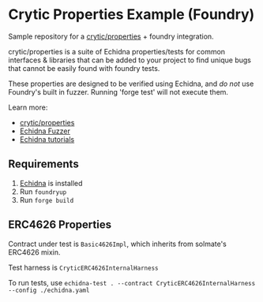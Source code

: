 # Crytic Properties Example (Foundry)

Sample repository for a [crytic/properties](https://github.com/crytic/properties) + foundry integration.

crytic/properties is a suite of Echidna properties/tests for common interfaces & libraries that can be added to your project to find unique bugs that cannot be easily found with foundry tests.

These properties are designed to be verified using Echidna, and _do not_ use Foundry's built in fuzzer. Running 'forge test' will not execute them.

Learn more:

- [crytic/properties](https://github.com/crytic/properties)
- [Echidna Fuzzer](https://github.com/crytic/echidna)
- [Echidna tutorials](https://secure-contracts.com/program-analysis/echidna/index.html)

## Requirements

1. [Echidna](https://github.com/crytic/echidna) is installed
2. Run `foundryup`
3. Run `forge build`

## ERC4626 Properties

Contract under test is `Basic4626Impl`, which inherits from solmate's ERC4626 mixin.

Test harness is `CryticERC4626InternalHarness`

To run tests, use `echidna-test . --contract CryticERC4626InternalHarness --config ./echidna.yaml`
